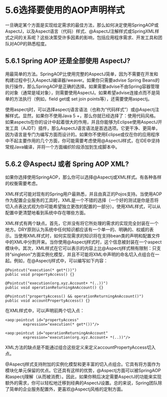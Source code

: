 # 5.6选择要使用的AOP声明样式

一旦确定某个方面是实现给定需求的最佳方法，那么如何决定使用SpringAOP或AspectJ，以及Aspect语言（代码）样式、@AspectJ注解样式或SpringXML样式之间的关系呢？这些决策受许多因素的影响，包括应用程序需求、开发工具和团队对AOP的熟悉程度。

## 5.6.1 Spring AOP 还是全部使用 AspectJ?

用最简单的方法。SpringAOP比使用完整的AspectJ简单，因为不需要在开发和构建过程中引入AspectJ编译器/weaver。如果你只需要advise Spring Beans的执行操作，那么SpringAOP是正确的选择。如果需要advise不由Spring容器管理的对象（通常是域对象），则需要使用AspectJ。如果希望advise连接点而不是简单的方法执行（例如，field get或 set join points等），还需要使用aspectj。

使用aspectj时，可以选择aspectj语言语法（也称为“代码样式”）或@Aspectj注解样式。显然，如果你不使用Java 5 +，那么你就已经选择了：使用代码风格。如果aspects在你的设计中起着很大的作用，并且你能够为Eclipse使用AspectJ开发工具（AJDT）插件，那么AspectJ语言语法是首选选项。它更干净、更简单，因为语言是专门为编写方面而设计的。如果你不使用Eclipse或仅在你的应用程序中不起主要作用的几个方面，你可能需要考虑使用@AspectJ样式，在IDE中坚持常规Java编译，并将一个方面编织阶段添加到生成脚本中。

## 5.6.2 @AspectJ 或者 Spring AOP XML?

如果你选择使用SpringAOP，那么你可以选择@Aspectj或XML样式。有各种各样的权衡需要考虑。

XML样式可能对现有的Spring用户最熟悉，并且由真正的Pojos支持。当使用AOP作为配置企业服务的工具时，XML是一个不错的选择（一个好的测试是你是否将切入点表达式视为你可能希望独立更改的配置的一部分）。使用XML样式，可以从配置中更清楚地看到系统中存在哪些方面。

XML样式有两个缺点。首先，它并没有将它所处理的需求的实现完全封装在一个地方。DRY原则认为系统中任何知识都应该有一个单一的、明确的、权威的表示。当使用XML样式时，如何实现需求的知识将在支持bean类的声明和配置文件中的XML中分割开来。当你使用@Aspectj样式时，这个信息被封装在一个aspect模块中。其次，XML样式在它可以表示的内容上比@Aspectj样式稍有限制：只支持“singleton”方面实例化模型，并且不可能将XML中声明的命名切入点组合在一起。例如，在@Aspectj样式中，可以编写如下内容：

```text
@Pointcut("execution(* get*())")
public void propertyAccess() {}

@Pointcut("execution(org.xyz.Account+ *(..))")
public void operationReturningAnAccount() {}

@Pointcut("propertyAccess() && operationReturningAnAccount()")
public void accountPropertyAccess() {}
```

在XML样式中，可以声明前两个切入点：

```text
<aop:pointcut id="propertyAccess"
        expression="execution(* get*())"/>

<aop:pointcut id="operationReturningAnAccount"
        expression="execution(org.xyz.Account+ *(..))"/>
```

XML方法的缺点是不能通过组合这些定义来定义accountPropertyAccess切入点。

@Aspectj样式支持附加的实例化模型和更丰富的切入点组合。它具有将方面作为模块化单元保留的优点。它还具有这样的优势，@Aspectj方面可以被SpringAOP和aspectj理解（从而被消费）。因此，如果你稍后决定需要AspectJ的功能来实现额外的需求，你可以轻松地迁移到经典的AspectJ设置。总的来说，Spring团队除了简单的企业服务配置外，更喜欢@Aspectj风格的定制方面。

